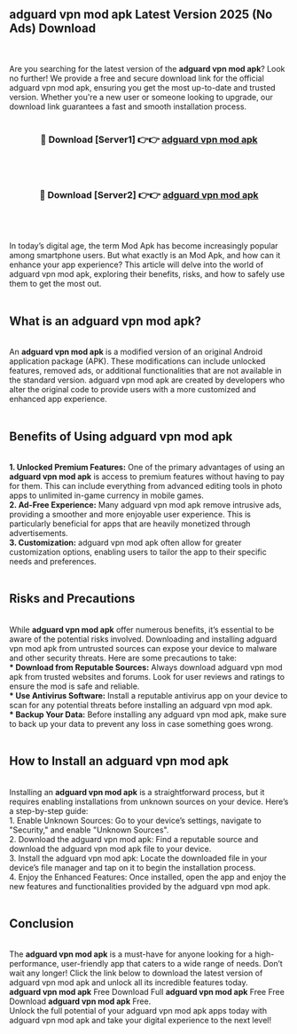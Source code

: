 ## adguard vpn mod apk Latest Version 2025 (No Ads) Download
<br><br>
Are you searching for the latest version of the <strong>adguard vpn mod apk</strong>? Look no further! We provide a free and secure download link for the official adguard vpn mod apk, ensuring you get the most up-to-date and trusted version. Whether you're a new user or someone looking to upgrade, our download link guarantees a fast and smooth installation process.
<br>
<br>
<div align="center">
<h3>🔴 Download [Server1] 👉👉 <a href="https://modyolo.store/adguard_vpn_mod_apk">adguard vpn mod apk</a></h3><br>
<br>
<h3>🔴 Download [Server2] 👉👉 <a href="https://modyolo.store/adguard_vpn_mod_apk">adguard vpn mod apk</a></h3><br>
</div>
<br>
<br>
In today’s digital age, the term Mod Apk has become increasingly popular among smartphone users. But what exactly is an Mod Apk, and how can it enhance your app experience? This article will delve into the world of adguard vpn mod apk, exploring their benefits, risks, and how to safely use them to get the most out.
<br>
<br>
<h2>What is an adguard vpn mod apk?</h2>
<br>
An <strong>adguard vpn mod apk</strong> is a modified version of an original Android application package (APK). These modifications can include unlocked features, removed ads, or additional functionalities that are not available in the standard version. adguard vpn mod apk are created by developers who alter the original code to provide users with a more customized and enhanced app experience.
<br>
<br>
<h2>Benefits of Using adguard vpn mod apk</h2>
<br>
<strong> 1. Unlocked Premium Features:</strong> One of the primary advantages of using an <strong>adguard vpn mod apk</strong> is access to premium features without having to pay for them. This can include everything from advanced editing tools in photo apps to unlimited in-game currency in mobile games.
<br>
<strong> 2. Ad-Free Experience:</strong> Many adguard vpn mod apk remove intrusive ads, providing a smoother and more enjoyable user experience. This is particularly beneficial for apps that are heavily monetized through advertisements.
<br>
<strong> 3. Customization:</strong> adguard vpn mod apk often allow for greater customization options, enabling users to tailor the app to their specific needs and preferences.
<br>
<br>
<h2>Risks and Precautions</h2>
<br>
While <strong>adguard vpn mod apk</strong> offer numerous benefits, it’s essential to be aware of the potential risks involved. Downloading and installing adguard vpn mod apk from untrusted sources can expose your device to malware and other security threats. Here are some precautions to take:
<br>
<strong> * Download from Reputable Sources:</strong> Always download adguard vpn mod apk from trusted websites and forums. Look for user reviews and ratings to ensure the mod is safe and reliable.
<br>
<strong> * Use Antivirus Software:</strong> Install a reputable antivirus app on your device to scan for any potential threats before installing an adguard vpn mod apk.
<br>
<strong> * Backup Your Data:</strong> Before installing any adguard vpn mod apk, make sure to back up your data to prevent any loss in case something goes wrong.
<br>
<br>
<h2>How to Install an adguard vpn mod apk</h2>
<br>
Installing an <strong>adguard vpn mod apk</strong> is a straightforward process, but it requires enabling installations from unknown sources on your device. Here’s a step-by-step guide:
<br>
 1. Enable Unknown Sources: Go to your device’s settings, navigate to "Security," and enable "Unknown Sources".
<br>
 2. Download the adguard vpn mod apk: Find a reputable source and download the adguard vpn mod apk file to your device.
<br>
 3. Install the adguard vpn mod apk: Locate the downloaded file in your device’s file manager and tap on it to begin the installation process.
<br>
 4. Enjoy the Enhanced Features: Once installed, open the app and enjoy the new features and functionalities provided by the adguard vpn mod apk.
<br>
<br>
<h2><strong>Conclusion</strong></h2>
<br>
The <strong>adguard vpn mod apk</strong> is a must-have for anyone looking for a high-performance, user-friendly app that caters to a wide range of needs. Don’t wait any longer! Click the link below to download the latest version of adguard vpn mod apk and unlock all its incredible features today.
<br>
<strong>adguard vpn mod apk</strong> Free Download Full <strong>adguard vpn mod apk</strong> Free Free Download <strong>adguard vpn mod apk</strong> Free.
<br>
Unlock the full potential of your adguard vpn mod apk apps today with adguard vpn mod apk and take your digital experience to the next level!

